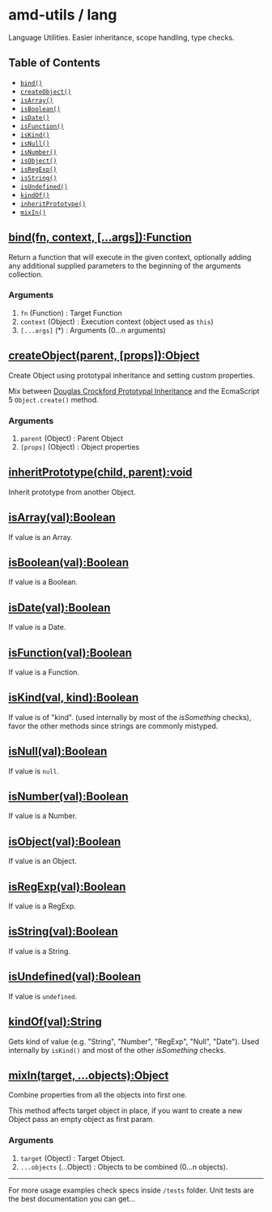# amd-utils / lang #

Language Utilities. Easier inheritance, scope handling, type checks.



## <span id="toc">Table of Contents</span>

 - [`bind()`](#bind)
 - [`createObject()`](#createObject)
 - [`isArray()`](#isArray)
 - [`isBoolean()`](#isBoolean)
 - [`isDate()`](#isDate)
 - [`isFunction()`](#isFunction)
 - [`isKind()`](#isKind)
 - [`isNull()`](#isNull)
 - [`isNumber()`](#isNumber)
 - [`isObject()`](#isObject)
 - [`isRegExp()`](#isRegExp)
 - [`isString()`](#isString)
 - [`isUndefined()`](#isUndefined)
 - [`kindOf()`](#kindOf)
 - [`inheritPrototype()`](#inheritPrototype)
 - [`mixIn()`](#mixIn)



## <a href="#bind" name="bind">bind(fn, context, [...args]):Function</a>

Return a function that will execute in the given context, optionally adding any additional supplied parameters to the beginning of the arguments collection.

### Arguments

 1. `fn` (Function)    : Target Function
 2. `context` (Object) : Execution context (object used as `this`)
 3. `[...args]` (*)    : Arguments (0...n arguments)



## <a href="#createObject" name="createObject">createObject(parent, [props]):Object</a>

Create Object using prototypal inheritance and setting custom properties.

Mix between [Douglas Crockford Prototypal Inheritance](http://javascript.crockford.com/prototypal.html) and the EcmaScript 5 `Object.create()` method.

### Arguments

 1. `parent` (Object)  : Parent Object
 2. `[props]` (Object) : Object properties



## <a href="#inheritPrototype" name="inheritPrototype">inheritPrototype(child, parent):void</a>

Inherit prototype from another Object.



## <a href="#isArray" name="isArray">isArray(val):Boolean</a>

If value is an Array.



## <a href="#isBoolean" name="isBoolean">isBoolean(val):Boolean</a>

If value is a Boolean.



## <a href="#isDate" name="isDate">isDate(val):Boolean</a>

If value is a Date.



## <a href="#isFunction" name="isFunction">isFunction(val):Boolean</a>

If value is a Function.



## <a href="#isKind" name="isKind">isKind(val, kind):Boolean</a>

If value is of "kind". (used internally by most of the *isSomething* checks),
favor the other methods since strings are commonly mistyped.



## <a href="#isNull" name="isNull">isNull(val):Boolean</a>

If value is `null`.



## <a href="#isNumber" name="isNumber">isNumber(val):Boolean</a>

If value is a Number.



## <a href="#isObject" name="isObject">isObject(val):Boolean</a>

If value is an Object.



## <a href="#isRegExp" name="isRegExp">isRegExp(val):Boolean</a>

If value is a RegExp.



## <a href="#isString" name="isString">isString(val):Boolean</a>

If value is a String.



## <a href="#isUndefined" name="isUndefined">isUndefined(val):Boolean</a>

If value is `undefined`.



## <a href="#kindOf" name="kindOf">kindOf(val):String</a>

Gets kind of value (e.g. "String", "Number", "RegExp", "Null", "Date").
Used internally by `isKind()` and most of the other *isSomething* checks.



## <a href="#mixIn" name="mixIn">mixIn(target, ...objects):Object</a>

Combine properties from all the objects into first one.

This method affects target object in place, if you want to create a new Object pass an empty object as first param.

### Arguments

 1. `target` (Object)        : Target Object.
 2. `...objects` (...Object) : Objects to be combined (0...n objects).



-------------------------------------------------------------------------------

For more usage examples check specs inside `/tests` folder. Unit tests are the
best documentation you can get...
